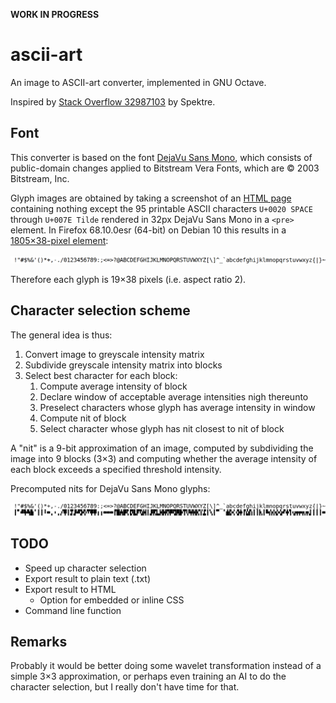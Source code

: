 **WORK IN PROGRESS**

# ascii-art

An image to ASCII-art converter, implemented in GNU Octave.

Inspired by [Stack Overflow 32987103][so] by Spektre.

[so]: https://stackoverflow.com/q/32987103

## Font

This converter is based on the font [DejaVu Sans Mono][font],
which consists of public-domain changes applied to
Bitstream Vera Fonts, which are ©&nbsp;2003 Bitstream, Inc.

[font]: https://dejavu-fonts.github.io/

Glyph images are obtained by taking a screenshot of an [HTML page][html]
containing nothing except the 95 printable ASCII characters
`U+0020 SPACE` through `U+007E Tilde`
rendered in 32px DejaVu Sans Mono in a `<pre>` element.
In Firefox 68.10.0esr (64-bit) on Debian&nbsp;10
this results in a [1805×38-pixel element][png]:

![The 95 printable ASCII characters rendered in DejaVu Sans Mono][png]

Therefore each glyph is 19×38 pixels (i.e.&nbsp;aspect ratio 2).

[png]: glyphs/ascii.png
[html]: glyphs/ascii.html

## Character selection scheme

The general idea is thus:

1. Convert image to greyscale intensity matrix
2. Subdivide greyscale intensity matrix into blocks
3. Select best character for each block:
   1. Compute average intensity of block
   2. Declare window of acceptable average intensities nigh thereunto
   3. Preselect characters whose glyph has average intensity in window
   4. Compute nit of block
   5. Select character whose glyph has nit closest to nit of block

A "nit" is a 9-bit approximation of an image,
computed by subdividing the image into 9 blocks (3×3)
and computing whether the average intensity of each block
exceeds a specified threshold intensity.

Precomputed nits for DejaVu Sans Mono glyphs:

![The 95 printable ASCII characters with their nits below][nits]

[nits]: glyphs/ascii_with_nits_graphical.png

## TODO

* Speed up character selection
* Export result to plain text (.txt)
* Export result to HTML
  * Option for embedded or inline CSS
* Command line function

## Remarks

Probably it would be better doing some wavelet transformation
instead of a simple 3×3 approximation,
or perhaps even training an AI to do the character selection,
but I really don't have time for that.

